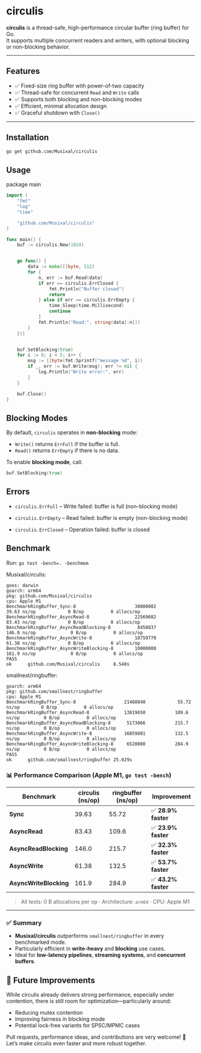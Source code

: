 # circulis

**circulis** is a thread-safe, high-performance circular buffer (ring buffer) for Go.  
It supports multiple concurrent readers and writers, with optional blocking or non-blocking behavior.

---

## Features

- ✅ Fixed-size ring buffer with power-of-two capacity
- ✅ Thread-safe for concurrent `Read` and `Write` calls
- ✅ Supports both blocking and non-blocking modes
- ✅ Efficient, minimal allocation design
- ✅ Graceful shutdown with `Close()`

---

## Installation

```bash
go get github.com/Musixal/circulis
```

## Usage
package main

```go
import (
    "fmt"
    "log"
    "time"

    "github.com/Musixal/circulis"
)

func main() {
    buf := circulis.New(1024)


    go func() {
        data := make([]byte, 512)
        for {
            n, err := buf.Read(data)
            if err == circulis.ErrClosed {
                fmt.Println("Buffer closed")
                return
            } else if err == circulis.ErrEmpty {
                time.Sleep(time.Millisecond)
                continue
            }
            fmt.Println("Read:", string(data[:n]))
        }
    }()


    buf.SetBlocking(true)
    for i := 0; i < 5; i++ {
        msg := []byte(fmt.Sprintf("message %d", i))
        if _, err := buf.Write(msg); err != nil {
            log.Println("Write error:", err)
        }
    }

    buf.Close()
}
```
## Blocking Modes

By default, `circulis` operates in **non-blocking** mode:

- `Write()` returns `ErrFull` if the buffer is full.
- `Read()` returns `ErrEmpty` if there is no data.

To enable **blocking mode**, call:

```go
buf.SetBlocking(true)
```

## Errors

* ```circulis.ErrFull``` – Write failed: buffer is full (non-blocking mode)

* ```circulis.ErrEmpty``` – Read failed: buffer is empty (non-blocking mode)

* ```circulis.ErrClosed``` – Operation failed: buffer is closed

## Benchmark

Run:
```go test -bench=. -benchmem```

Musixal/circulis:
```
goos: darwin
goarch: arm64
pkg: github.com/Musixal/circulis
cpu: Apple M1
BenchmarkRingBuffer_Sync-8                      30080002                39.63 ns/op            0 B/op          0 allocs/op
BenchmarkRingBuffer_AsyncRead-8                 22569682                83.43 ns/op            0 B/op          0 allocs/op
BenchmarkRingBuffer_AsyncReadBlocking-8          8458837               146.0 ns/op             0 B/op          0 allocs/op
BenchmarkRingBuffer_AsyncWrite-8                18759770                61.38 ns/op            0 B/op          0 allocs/op
BenchmarkRingBuffer_AsyncWriteBlocking-8        10000000               161.9 ns/op             0 B/op          0 allocs/op
PASS
ok      github.com/Musixal/circulis     8.540s
```

smallnest/ringbuffer:
```
goarch: arm64
pkg: github.com/smallnest/ringbuffer
cpu: Apple M1
BenchmarkRingBuffer_Sync-8                 	21460840	        55.72 ns/op	       0 B/op	       0 allocs/op
BenchmarkRingBuffer_AsyncRead-8            	13819650	       109.6 ns/op	       0 B/op	       0 allocs/op
BenchmarkRingBuffer_AsyncReadBlocking-8    	 5173066	       215.7 ns/op	       0 B/op	       0 allocs/op
BenchmarkRingBuffer_AsyncWrite-8           	16859881	       132.5 ns/op	       0 B/op	       0 allocs/op
BenchmarkRingBuffer_AsyncWriteBlocking-8   	 6520000	       284.9 ns/op	       0 B/op	       0 allocs/op
PASS
ok  	github.com/smallnest/ringbuffer	25.029s
```

### 📊 Performance Comparison (Apple M1, `go test -bench`)

| Benchmark                    | circulis (ns/op) | ringbuffer (ns/op) | Improvement       |
|-----------------------------|------------------|---------------------|-------------------|
| **Sync**                    | 39.63            | 55.72               | ✅ **28.9% faster** |
| **AsyncRead**               | 83.43            | 109.6               | ✅ **23.9% faster** |
| **AsyncReadBlocking**       | 146.0            | 215.7               | ✅ **32.3% faster** |
| **AsyncWrite**              | 61.38            | 132.5               | ✅ **53.7% faster** |
| **AsyncWriteBlocking**      | 161.9            | 284.9               | ✅ **43.2% faster** |

> All tests: 0 B allocations per op · Architecture: `arm64` · CPU: Apple M1

---

### ✅ Summary

- **Musixal/circulis** outperforms `smallnest/ringbuffer` in every benchmarked mode.
- Particularly efficient in **write-heavy** and **blocking** use cases.
- Ideal for **low-latency pipelines**, **streaming systems**, and **concurrent buffers**.


## 🚀 Future Improvements
While circulis already delivers strong performance, especially under contention, there is still room for optimization—particularly around:

* Reducing mutex contention
* Improving fairness in blocking mode
* Potential lock-free variants for SPSC/MPMC cases

Pull requests, performance ideas, and contributions are very welcome! 🙌
Let’s make circulis even faster and more robust together.
